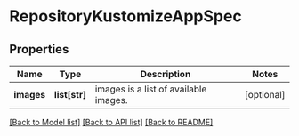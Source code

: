 # RepositoryKustomizeAppSpec

## Properties
Name | Type | Description | Notes
------------ | ------------- | ------------- | -------------
**images** | **list[str]** | images is a list of available images. | [optional] 

[[Back to Model list]](../README.md#documentation-for-models) [[Back to API list]](../README.md#documentation-for-api-endpoints) [[Back to README]](../README.md)

